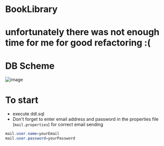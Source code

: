 # BookLibrary

# unfortunately there was not enough time for me for good refactoring :(

# DB Scheme
![image](https://user-images.githubusercontent.com/62715846/141695847-12fe3a41-e14b-46d9-b180-7b7e26abd02a.png)

# To start
* execute ddl.sql
* Don't forget to enter email address and password in the properties file (`mail.properties`) for correct email sending
 ```java
mail.user.name=yourEmail
mail.user.password=yourPassword
